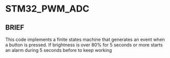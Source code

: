 # STM32_PWM_ADC

## BRIEF

This code implements a finite states machine that generates an event when a button is pressed. If brightness is over 80% for 5 seconds or more starts an alarm during 5 seconds before to keep working
